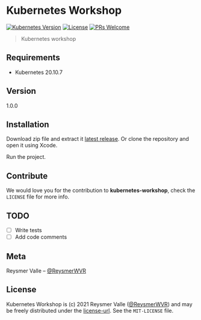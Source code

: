 # Kubernetes Workshop

[![Kubernetes Version][kubernetes-image]][kubernetes-url]
[![License][license-image]][license-url]
[![PRs Welcome](https://img.shields.io/badge/PRs-welcome-brightgreen.svg?style=flat-square)](http://makeapullrequest.com)

> Kubernetes workshop

## Requirements

- Kubernetes 20.10.7

## Version

1.0.0

## Installation

Download zip file and extract it [latest release](https://github.com/reysmerwvr/kubernetes-workshop). Or clone the repository and open it using Xcode.

Run the project.

## Contribute

We would love you for the contribution to **kubernetes-workshop**, check the ``LICENSE`` file for more info.

## TODO

- [ ] Write tests
- [ ] Add code comments

## Meta

Reysmer Valle – [@ReysmerWVR]

## License

Kubernetes Workshop is (c) 2021 Reysmer Valle ([@ReysmerWVR]) and may be freely distributed under the [license-url]. See the `MIT-LICENSE` file.

[kubernetes-image]: https://img.shields.io/badge/kubernetes-20.10.7-blue.svg
[kubernetes-url]: https://kubernetes.io/
[license-image]: https://img.shields.io/badge/License-MIT-blue.svg
[license-url]: https://github.com/reysmerwvr/kubernetes-workshop/tree/master/LICENSE
[travis-image]: https://img.shields.io/travis/dbader/node-datadog-metrics/master.svg?style=flat-square
[@ReysmerWVR]: <http://twitter.com/ReysmerWVR>


